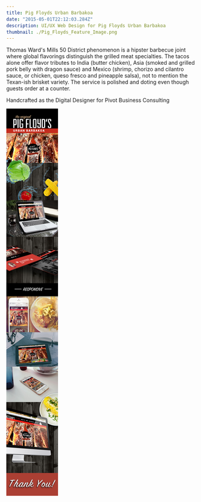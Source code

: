```yaml
---
title: Pig Floyds Urban Barbakoa
date: "2015-05-01T22:12:03.284Z"
description: UI/UX Web Design for Pig Floyds Urban Barbakoa
thumbnail: ./Pig_Floyds_Feature_Image.png
---
```


Thomas Ward's Mills 50 District phenomenon is a hipster barbecue joint where global flavorings distinguish the grilled meat specialties. The tacos alone offer flavor tributes to India (butter chicken), Asia (smoked and grilled pork belly with dragon sauce) and Mexico (shrimp, chorizo and cilantro sauce, or chicken, queso fresco and pineapple salsa), not to mention the Texan-ish brisket variety. The service is polished and doting even though guests order at a counter.

Handcrafted as the Digital Designer for Pivot Business Consulting

<div class="kg-card kg-image-card kg-width-full">

![pig-floyds-bbq-website](./PigFloyds_Webdesign_Mockup.jpg)

</div>
